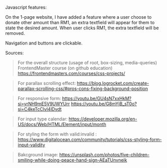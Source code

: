 Javascript features:

On the 1-page website, I have added a feature 
where a user choose to donate other amount than RM1,
an extra textfield will appear for them to state the desired amount.
When user clicks RM1, the extra textfield will be removed.

Navigation and buttons are clickable.

Sources:

>For the overall structure (usage of root, box-sizing, media-queries)
FrontendMaster course (on github education)
https://frontendmasters.com/courses/css-projects/

>For parallax scrolling effect:
https://blog.logrocket.com/create-parallax-scrolling-css/#pros-cons-fixing-background-position

>For responsive form:
https://youtu.be/GU4sN7xxHkM?si=yrNH9mE5V9UWYUrr
https://youtu.be/G8mYjB_sT0o?si=C4keTcClvI4lDvdt

>For input type calendar:
https://developer.mozilla.org/en-US/docs/Web/HTML/Element/input/month

>For styling the form with valid:invalid :
https://www.digitalocean.com/community/tutorials/css-styling-form-input-validity

>Bakcground image: https://unsplash.com/photos/five-children-smiling-while-doing-peace-hand-sign-AEaTUnvneik
